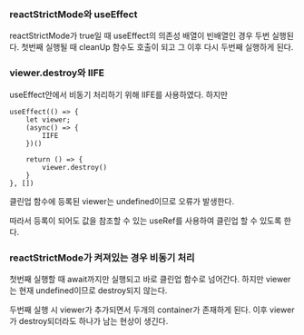 ### reactStrictMode와 useEffect

reactStrictMode가 true일 때 useEffect의 의존성 배열이 빈배열인 경우 두번 실행된다.
첫번째 실행될 때 cleanUp 함수도 호출이 되고 그 이후 다시 두번째 실행하게 된다.

### viewer.destroy와 IIFE

useEffect안에서 비동기 처리하기 위해 IIFE를 사용하였다.
하지만

```
useEffect(() => {
    let viewer;
    (async() => {
        IIFE
    })()

    return () => {
        viewer.destroy()
    }
}, [])
```

클린업 함수에 등록된 viewer는 undefined이므로 오류가 발생한다.

따라서 등록이 되어도 값을 참조할 수 있는 useRef를 사용하여 클린업 할 수 있도록 한다.

### reactStrictMode가 켜져있는 경우 비동기 처리

첫번째 실행할 때 await까지만 실행되고 바로 클린업 함수로 넘어간다.
하지만 viewer는 현재 undefined이므로 destroy되지 않는다.

두번째 실행 시 viewer가 추가되면서 두개의 container가 존재하게 된다.
이후 viewer가 destroy되더라도 하나가 남는 현상이 생긴다.
